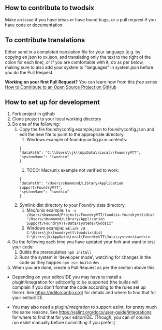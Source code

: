 ## How to contribute to twodsix

Make an issue if you have ideas or have found bugs, or a pull request if you have code or documentation.

## To contribute translations
Either send in a completed translation file for your language (e.g. by copying en.json to xx.json, and translating only the text to the right of the colon for each line), or if you are comfortable with it, do as per below, making sure to also add your system to "languages" in system.json before you do the Pull Request.

**Working on your first Pull Request?** You can learn how from this *free* series [How to Contribute to an Open Source Project on GitHub](https://egghead.io/series/how-to-contribute-to-an-open-source-project-on-github)

## How to set up for development
1. Fork project in github
1. Clone project to your local working directory
1. Do one of the following: 
    1. Copy the file foundryconfig.example.json to foundryconfig.json and edit the new file to point to the appropriate directory.
        1. Windows example of foundryconfig.json contents:
        ```
        {
        "dataPath": "C:\\Users\\jk\\AppData\\Local\\FoundryVTT",
        "systemName": "twodsix"
        }
       ```
        1. TODO: Mac/unix example not verified to work:
        ```
        {
        "dataPath": "/Users/shammond/Library/Application Support/FoundryVTT",
        "systemName": "twodsix"
        }
        ```
    1. Symlink dist directory to your Foundry data directory.
        1. Mac/unix example: `ln -s /Users/shammond/Projects/FoundryVTT/twodsix-foundryvtt/dist "/Users/shammond/Library/Application Support/FoundryVTT/Data/systems/twodsix"`
        1. Windows example: `mklink /d C:\Users\jk\foundryvtt\twodsix\dist C:\Users\jk\AppData\Local\FoundryVTT\Data\systems\twodsix`
1. Do the following each time you have updated your fork and want to test your code:
    1. Builds the prerequisites
       `npm install`
    1. Runs the system in 'developer mode', watching for changes in the code as they happen
       `npm run build:dev`
1. When you are done, create a Pull Request as per the section above this.

* Depending on your editor/IDE you may have to install a plugin/integration for editconfig to be supported (the builds will complain if you don't format the code according to the rules set up there). See https://editorconfig.org/ for details and where to find that for your editor/IDE.

* You may also need a plugin/integration to support eslint, for pretty much the same reasons. See https://eslint.org/docs/user-guide/integrations for where to find that  for your editor/IDE. (Though, you can of course run eslint manually before committing if you prefer.)
